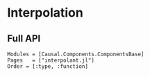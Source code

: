 # Interpolation 

## Full API
```@autodocs
Modules = [Causal.Components.ComponentsBase]
Pages   = ["interpolant.jl"]
Order = [:type, :function]
```